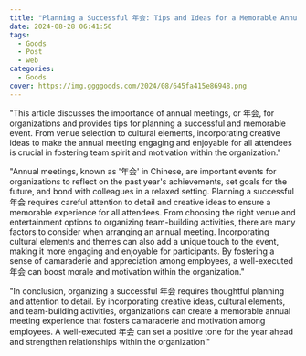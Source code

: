 ```yaml
---
title: "Planning a Successful 年会: Tips and Ideas for a Memorable Annual Meeting"
date: 2024-08-28 06:41:56
tags:
  - Goods
  - Post
  - web
categories:
  - Goods
cover: https://img.ggggoods.com/2024/08/645fa415e86948.png
---
```


"This article discusses the importance of annual meetings, or 年会, for organizations and provides tips for planning a successful and memorable event. From venue selection to cultural elements, incorporating creative ideas to make the annual meeting engaging and enjoyable for all attendees is crucial in fostering team spirit and motivation within the organization."

"Annual meetings, known as '年会' in Chinese, are important events for organizations to reflect on the past year's achievements, set goals for the future, and bond with colleagues in a relaxed setting. Planning a successful 年会 requires careful attention to detail and creative ideas to ensure a memorable experience for all attendees. From choosing the right venue and entertainment options to organizing team-building activities, there are many factors to consider when arranging an annual meeting. Incorporating cultural elements and themes can also add a unique touch to the event, making it more engaging and enjoyable for participants. By fostering a sense of camaraderie and appreciation among employees, a well-executed 年会 can boost morale and motivation within the organization."

"In conclusion, organizing a successful 年会 requires thoughtful planning and attention to detail. By incorporating creative ideas, cultural elements, and team-building activities, organizations can create a memorable annual meeting experience that fosters camaraderie and motivation among employees. A well-executed 年会 can set a positive tone for the year ahead and strengthen relationships within the organization."

